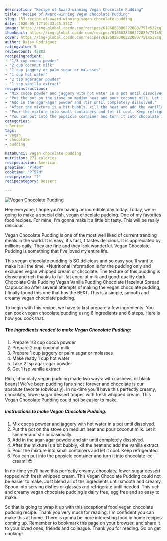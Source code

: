 ```yaml
---
description: "Recipe of Award-winning Vegan Chocolate Pudding"
title: "Recipe of Award-winning Vegan Chocolate Pudding"
slug: 153-recipe-of-award-winning-vegan-chocolate-pudding
date: 2020-05-17T19:33:45.551Z
image: https://img-global.cpcdn.com/recipes/6186028386222080/751x532cq70/vegan-chocolate-pudding-recipe-main-photo.jpg
thumbnail: https://img-global.cpcdn.com/recipes/6186028386222080/751x532cq70/vegan-chocolate-pudding-recipe-main-photo.jpg
cover: https://img-global.cpcdn.com/recipes/6186028386222080/751x532cq70/vegan-chocolate-pudding-recipe-main-photo.jpg
author: Daisy Rodriguez
ratingvalue: 5
reviewcount: 42882
recipeingredient:
- "1/3 cup cocoa powder"
- "2 cup coconut milk"
- "1 cup jaggery or palm sugar or molasses"
- "1 cup hot water"
- "2 tsp agaragar powder"
- "1 tsp vanilla extract"
recipeinstructions:
- "Mix cocoa powder and jaggery with hot water in a pot until dissolved."
- "Put the pot on the stove on medium heat and pour coconut milk. Let it simmer and stir occasionally."
- "Add in the agar-agar powder and stir until completely dissolved."
- "After the mixture is a bit bubbly, kill the heat and add the vanilla extract."
- "Pour the mixture into small containers and let it cool. Keep refrigerated."
- "You can put into the popsicle container and turn it into chocolate ice cream! 😍"
categories:
- Recipe
tags:
- vegan
- chocolate
- pudding

katakunci: vegan chocolate pudding 
nutrition: 271 calories
recipecuisine: American
preptime: "PT40M"
cooktime: "PT57M"
recipeyield: "2"
recipecategory: Dessert

---
```



![Vegan Chocolate Pudding](https://img-global.cpcdn.com/recipes/6186028386222080/751x532cq70/vegan-chocolate-pudding-recipe-main-photo.jpg)

Hey everyone, I hope you're having an incredible day today. Today, we're going to make a special dish, vegan chocolate pudding. One of my favorites food recipes. For mine, I'm gonna make it a little bit tasty. This will be really delicious.

Vegan Chocolate Pudding is one of the most well liked of current trending meals in the world. It is easy, it's fast, it tastes delicious. It is appreciated by millions daily. They are fine and they look wonderful. Vegan Chocolate Pudding is something that I've loved my entire life.

This vegan chocolate pudding is SO delicious and so easy you&#39;ll want to make it all the time. *Nutritional information is for the pudding only and excludes vegan whipped cream or chocolate. The texture of this pudding is dense and rich thanks to full-fat coconut milk and good-quality dark. Chocolate Chia Pudding Vegan Vanilla Pudding Chocolate Hazelnut Spread Cappuccino After several attempts of making the vegan chocolate pudding, I finally found this one that has the BEST. This is a simple, smooth and creamy vegan chocolate pudding.


To begin with this recipe, we have to first prepare a few ingredients. You can cook vegan chocolate pudding using 6 ingredients and 6 steps. Here is how you cook that.

<!--inarticleads1-->

##### The ingredients needed to make Vegan Chocolate Pudding:

1. Prepare 1/3 cup cocoa powder
1. Prepare 2 cup coconut milk
1. Prepare 1 cup jaggery or palm sugar or molasses
1. Make ready 1 cup hot water
1. Take 2 tsp agar-agar powder
1. Get 1 tsp vanilla extract


Rich, chocolaty vegan pudding made two ways: with cashews or black beans! We&#39;ve been pudding fans since forever and chocolate is our absolute favorite (obviously). In no-time you&#39;ll have this perfectly creamy, chocolaty, lower-sugar dessert topped with fresh whipped cream. This Vegan Chocolate Pudding could not be easier to make. 

<!--inarticleads2-->

##### Instructions to make Vegan Chocolate Pudding:

1. Mix cocoa powder and jaggery with hot water in a pot until dissolved.
1. Put the pot on the stove on medium heat and pour coconut milk. Let it simmer and stir occasionally.
1. Add in the agar-agar powder and stir until completely dissolved.
1. After the mixture is a bit bubbly, kill the heat and add the vanilla extract.
1. Pour the mixture into small containers and let it cool. Keep refrigerated.
1. You can put into the popsicle container and turn it into chocolate ice cream! 😍


In no-time you&#39;ll have this perfectly creamy, chocolaty, lower-sugar dessert topped with fresh whipped cream. This Vegan Chocolate Pudding could not be easier to make. Just blend all of the ingredients until smooth and creamy. Spoon into serving dishes or glasses and refrigerate until needed. This rich and creamy vegan chocolate pudding is dairy free, egg free and so easy to make. 

So that is going to wrap it up with this exceptional food vegan chocolate pudding recipe. Thank you very much for reading. I'm confident you can make this at home. There is gonna be more interesting food in home recipes coming up. Remember to bookmark this page on your browser, and share it to your loved ones, friends and colleague. Thank you for reading. Go on get cooking!

